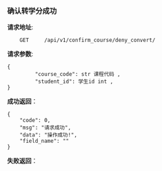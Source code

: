### 确认转学分成功

**请求地址**:
```
    GET     /api/v1/confirm_course/deny_convert/
```

**请求参数**:
```
{
         "course_code": str 课程代码 ,
         "student_id": 学生id int ,
}
```


**成功返回**：
```
{
    "code": 0,
    "msg": "请求成功",
    "data": "操作成功!",
    "field_name": ""
}
```
**失败返回**：
```

```